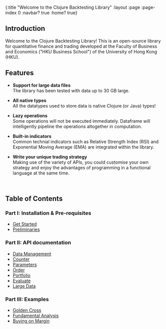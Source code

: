 {:title "Welcome to the Clojure Backtesting Library"
 :layout :page
 :page-index 0
 :navbar? true
 :home? true}

## Introduction

Welcome to the Clojure Backtesting Library! This is an open-source library for quantitative finance and trading developed at the Faculty of Business and Economics ("HKU Business School") of the University of Hong Kong (HKU). 

## Features

- **Support for large data files**  
  The library has been tested with data up to 30 GB large.

- **All native types**  
  All the datatypes used to store data is native Clojure (or Java) types!  

- **Lazy operations**  
  Some operations will not be executed immediately. Dataframe will intelligently pipeline the operations altogether in computation.  

- **Built-in indicators**  
  Common technial indicators such as Relative Strength Index (RSI) and Exponential Moving Average (EMA) are integrated within the library.

- **Write your unique trading strategy**  
  Making use of the variety of APIs, you could customise your own strategy and enjoy the advantages of programming in a functional language at the same time. 

<br>

## Table of Contents

### Part I: Installation & Pre-requisites

- [Get Started](/posts/get-started)
- [Preliminaries](/posts/preliminaries)

### Part II: API documentation

- [Data Management](/posts/data-management)
- [Counter](/posts/counter)
- [Parameters](/posts/parameters)
- [Order](/posts/order)
- [Portfolio](/posts/portfolio)
- [Evaluate](/posts/evaluate)
- [Large Data](/posts/large-data)

### Part III: Examples

- [Golden Cross](/posts/example-golden-cross)
- [Fundamental Analysis](/posts/example-fundamental-analysis)
- [Buying on Margin](/posts/example-buying-on-margin)
